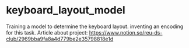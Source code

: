 # keyboard_layout_model
Training a model to determine the keyboard layout.
inventing an encoding for this task.
Article about project: https://www.notion.so/reu-ds-club/2969bba9fa8a4d779be2e35798818e1d
